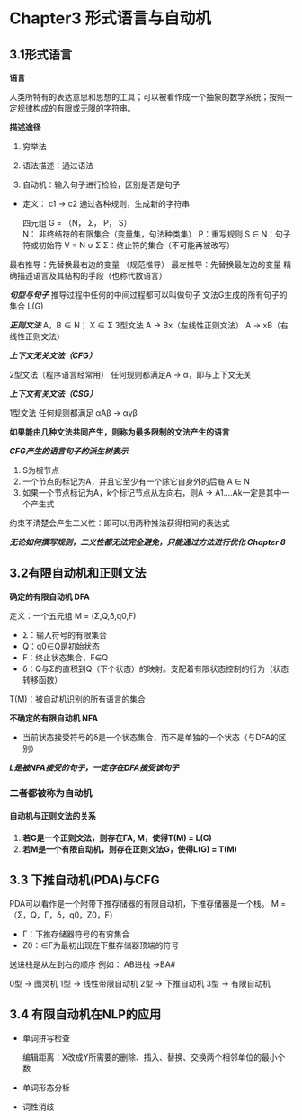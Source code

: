 
# Chapter3 形式语言与自动机
## 3.1形式语言

**语言**

人类所特有的表达意思和思想的工具；可以被看作成一个抽象的数学系统；按照一定规律构成的有限或无限的字符串。

**描述途径**

1. 穷举法

2. 语法描述：通过语法

3. 自动机：输入句子进行检验，区别是否是句子


- 定义：
	c1 → c2 通过各种规则，生成新的字符串
	
	四元组 G = （N， Σ， P， S）	
	N： 非终结符的有限集合（变量集，句法种类集）
	P：重写规则
	S ∈ N：句子符或初始符
	V = N ∪ Σ
	Σ：终止符的集合（不可能再被改写）


最右推导：先替换最右边的变量 （规范推导）
最左推导：先替换最左边的变量
精确描述语言及其结构的手段（也称代数语言）

***句型与句子***
推导过程中任何的中间过程都可以叫做句子
文法G生成的所有句子的集合 L(G)

	
***正则文法***
A，B ∈ N； X ∈ Σ
3型文法
A → Bx（左线性正则文法）
A → xB（右线性正则文法）

***上下文无关文法（CFG）***

2型文法（程序语言经常用）
任何规则都满足A → α，即与上下文无关

***上下文有关文法（CSG）***

1型文法
任何规则都满足 αAβ → αγβ

**如果能由几种文法共同产生，则称为最多限制的文法产生的语言**

***CFG产生的语言句子的派生树表示***

1. S为根节点
2. 一个节点的标记为A，并且它至少有一个除它自身外的后裔 A ∈ N
3. 如果一个节点标记为A，k个标记节点从左向右，则A → A1....Ak一定是其中一个产生式

约束不清楚会产生二义性：即可以用两种推法获得相同的表达式

***无论如何撰写规则，二义性都无法完全避免，只能通过方法进行优化 Chapter 8***

## 3.2有限自动机和正则文法

**确定的有限自动机 DFA**

定义：一个五元组 M = (Σ,Q,δ,q0,F)
- Σ：输入符号的有限集合
- Q：q0∈Q是初始状态
- F：终止状态集合，F∈Q
- δ：Q与Σ的直积到Q（下个状态）的映射。支配着有限状态控制的行为（状态转移函数）

T(M)：被自动机识别的所有语言的集合

**不确定的有限自动机 NFA**

- 当前状态接受符号的δ是一个状态集合，而不是单独的一个状态（与DFA的区别）

***L是被NFA接受的句子，一定存在DFA接受该句子***

### 二者都被称为自动机

#### 自动机与正则文法的关系

1. **若G是一个正则文法，则存在FA, M，使得T(M) = L(G)**
2. **若M是一个有限自动机，则存在正则文法G，使得L(G) = T(M)**

## 3.3 下推自动机(PDA)与CFG

PDA可以看作是一个附带下推存储器的有限自动机，下推存储器是一个栈。
M = （Σ，Q，Γ，δ，q0，Z0，F）
- Γ：下推存储器符号的有穷集合
- Z0：∈Γ为最初出现在下推存储器顶端的符号

送进栈是从左到右的顺序 例如： AB进栈 →BA#

0型 → 图灵机
1型 → 线性带限自动机
2型 → 下推自动机
3型 → 有限自动机

## 3.4 有限自动机在NLP的应用

- 单词拼写检查

	编辑距离：X改成Y所需要的删除、插入、替换、交换两个相邻单位的最小个数
	
- 单词形态分析
- 词性消歧


